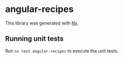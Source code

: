# angular-recipes

This library was generated with [Nx](https://nx.dev).

## Running unit tests

Run `nx test angular-recipes` to execute the unit tests.
